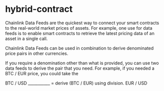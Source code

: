# hybrid-contract
Chainlink Data Feeds are the quickest way to connect your smart contracts to the real-world market prices of assets. 
For example, one use for data feeds is to enable smart contracts to retrieve the latest pricing data of an asset in a single call.

Chainlink Data Feeds can be used in combination to derive denominated price pairs in other currencies.

If you require a denomination other than what is provided, you can use two data feeds to derive the pair that you need. For example, if you needed a 
BTC / EUR price,
you could take the 

BTC / USD 
___________  =  derive (BTC / EUR) using division.
EUR / USD  

